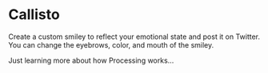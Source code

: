 # Callisto

Create a custom smiley to reflect your emotional state and post it on Twitter. You can change the eyebrows, color, and mouth of the smiley.

Just learning more about how Processing works...
